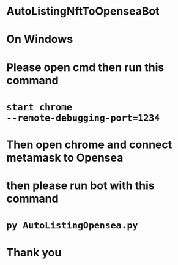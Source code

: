 # AutoListingNftToOpenseaBot
# On Windows
# Please open cmd then run this command
# <code>start chrome --remote-debugging-port=1234</code>
# Then open chrome and connect metamask to Opensea
# then please run bot with this command
# `py AutoListingOpensea.py`
# Thank you
